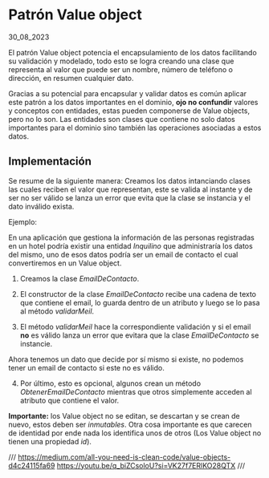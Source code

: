 # Patrón Value object
30_08_2023

El patrón Value object potencia el encapsulamiento de los datos facilitando su validación y modelado, todo esto se logra creando una clase que representa al valor que puede ser un nombre, número de teléfono o dirección, en resumen cualquier dato. 

Gracias a su potencial para encapsular y validar datos es común aplicar este patrón a los datos importantes en el dominio, **ojo no confundir** valores y conceptos con entidades, estas pueden componerse de Value objects, pero no lo son. Las entidades son clases que contiene no solo datos importantes para el dominio sino también las operaciones asociadas a estos datos.

## Implementación

Se resume de la siguiente manera: Creamos los datos intanciando clases las cuales reciben el valor que representan, este se valida al instante y de ser no ser válido se lanza un error que evita que la clase se instancia y el dato inválido exista.

Ejemplo:

En una aplicación que gestiona la información de las personas registradas en un hotel podría existir una entidad *Inquilino* que administraría los datos del mismo, uno de esos datos podría ser un email de contacto el cual convertiremos en un Value object.

1. Creamos la clase *EmailDeContacto*.

2. El constructor de la clase *EmailDeContacto* recibe una cadena de texto que contiene el email, lo guarda dentro de un atributo y luego se lo pasa al método *validarMeil*.

3. El método *validarMeil* hace la correspondiente validación y si el email **no** es válido lanza un error que evitara que la clase *EmailDeContacto* se instancie.

Ahora tenemos un dato que decide por sí mismo si existe, no podemos tener un email de contacto si este no es válido. 

4. Por último, esto es opcional, algunos crean un método *ObtenerEmailDeContacto* mientras que otros simplemente acceden al atributo que contiene el valor.

**Importante:** los Value object no se editan, se descartan y se crean de nuevo, estos deben ser *inmutables*. Otra cosa importante es que carecen de identidad por ende nada los identifica unos de otros (Los Value object no tienen una propiedad *id*).

///
https://medium.com/all-you-need-is-clean-code/value-objects-d4c24115fa69
https://youtu.be/q_biZCsoloU?si=VK27f7ERlKO28QTX
///